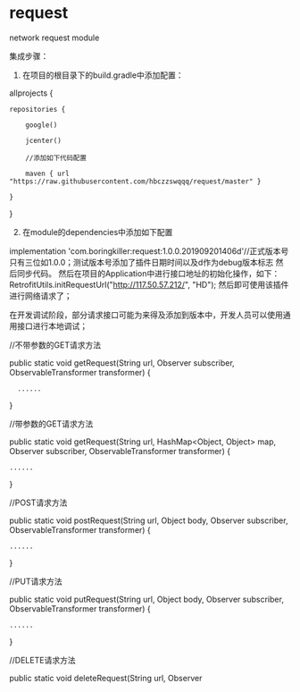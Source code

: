 # request
network request module

集成步骤：
1. 在项目的根目录下的build.gradle中添加配置：

allprojects {

    repositories {
    
        google()
        
        jcenter()
        
        //添加如下代码配置
        
        maven { url "https://raw.githubusercontent.com/hbczzswqqq/request/master" }
        
    }
    
}

2. 在module的dependencies中添加如下配置

implementation 'com.boringkiller:request:1.0.0.201909201406d'//正式版本号只有三位如1.0.0；测试版本号添加了插件日期时间以及d作为debug版本标志
然后同步代码。
然后在项目的Application中进行接口地址的初始化操作，如下：
RetrofitUtils.initRequestUrl("http://117.50.57.212/", "HD");
然后即可使用该插件进行网络请求了；

在开发调试阶段，部分请求接口可能为来得及添加到版本中，开发人员可以使用通用接口进行本地调试；

//不带参数的GET请求方法

public static void getRequest(String url, Observer<Object> subscriber, ObservableTransformer transformer) {
    
      ......
      
}

//带参数的GET请求方法

public static void getRequest(String url, HashMap<Object, Object> map, Observer<Object> subscriber, ObservableTransformer transformer) {
    
    ......
    
}

//POST请求方法

public static void postRequest(String url, Object body, Observer<Object> subscriber, ObservableTransformer transformer) {
    
    ......
    
}

//PUT请求方法

public static void putRequest(String url, Object body, Observer<Object> subscriber, ObservableTransformer transformer) {
    
    ......
    
}

//DELETE请求方法

public static void deleteRequest(String url, Observer<Object> subscriber, ObservableTransformer transformer) {
    
    ......
    
}

上面的方法中均带有请求地址，请求参数和返回结果均为Object类型，所以在传参时可以根据需要传入Map或者Body等，接收参数后转换为自己的实体类即可 。
  
